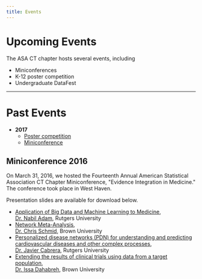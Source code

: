 ```yaml
---
title: Events
---
```


# Upcoming Events

The ASA CT chapter hosts several events, including

* Miniconferences
* K-12 poster competition
* Undergraduate DataFest

-----

# Past Events

* **2017**
    * [Poster competition](posters17.html)
    * [Miniconference](miniconference17.html)

## Miniconference 2016

On March 31, 2016, we hosted the Fourteenth Annual American
Statistical Association CT Chapter Miniconference, "Evidence
Integration in Medicine." The conference took place in West Haven.

Presentation slides are available for download below.

* [Application of Big Data and Machine Learning to Medicine](media/Dr.Adam-ASA-CT-presentation.pdf),<br />
  [Dr. Nabil Adam](http://www.business.rutgers.edu/faculty-research/directory/adam-nabil), Rutgers University
* [Network Meta-Analysis](media/Network2.pdf),<br />
  [Dr. Chris Schmid](https://vivo.brown.edu/display/cschmid), Brown University
* [Personalized disease networks (PDN) for understanding and predicting cardiovascular diseases and other complex processes](media/PDN-JC-Mar-31,-West-Heaven.pdf),<br />
  [Dr. Javier Cabrera](https://vivo.brown.edu/display/cschmid), Rutgers University
* [Extending the results of clinical trials using data from a target population](media/Dahabreh-Mar-31-2016.pdf),<br />
  [Dr. Issa Dahabreh](https://vivo.brown.edu/display/cschmid), Brown University


